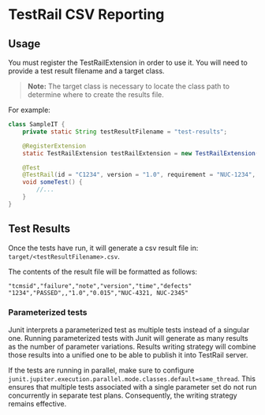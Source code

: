 # TestRail CSV Reporting

## Usage

You must register the TestRailExtension in order to use it.
You will need to provide a test result filename and a target class.

> **Note:** The target class is necessary to locate the class path
> to determine where to create the results file.

For example:

```java
class SampleIT {
    private static String testResultFilename = "test-results";

    @RegisterExtension
    static TestRailExtension testRailExtension = new TestRailExtension(testResultFilename, SampleIT.class);

    @Test
    @TestRail(id = "C1234", version = "1.0", requirement = "NUC-1234", defects = "NUC-4321, NUC-2345")
    void someTest() {
        //...
    }
}
```

## Test Results

Once the tests have run, it will generate a csv result file in:
`target/<testResultFilename>.csv`.

The contents of the result file will be formatted as follows:

```
"tcmsid","failure","note","version","time","defects"
"1234","PASSED",,"1.0","0.015","NUC-4321, NUC-2345"
```

### Parameterized tests

Junit interprets a parameterized test as multiple tests instead of a singular one. Running parameterized tests with
Junit will generate as many results as the number of parameter variations. Results writing strategy will combine those
results into a unified one to be able to publish it into TestRail server.

If the tests are running in parallel, make sure to configure
`junit.jupiter.execution.parallel.mode.classes.default=same_thread`.
This ensures that multiple tests associated with a single parameter set do not run concurrently in separate test plans.
Consequently, the writing strategy remains effective.
